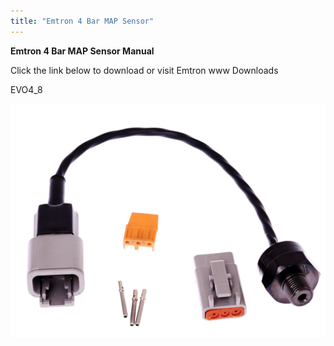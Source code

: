 ```yaml
---
title: "Emtron 4 Bar MAP Sensor"
---
```


**Emtron 4 Bar MAP Sensor Manual**


Click the link below to download or visit Emtron www Downloads


EVO4\_8

[![Image](</img/NewItem587.png>)](<https://emtron.world/download/2013/> "target=\"\_blank\"")
